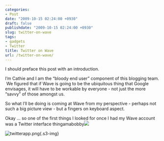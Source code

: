 ```yaml
---
categories:
- Post
date: "2009-10-15 02:24:00 +0930"
draft: false
publishdate: "2009-10-15 02:24:00 +0930"
slug: twitter-on-wave
tags:
- gadgets
- Twitter
title: Twitter on Wave
url: /twitter-on-wave/
---
```

I should preface this post with an introduction.

I’m Cathie and I am the “bloody end user” component of this blogging
team.  We figured that if Wave is going to be the ubiquitous thing that
Google envisages, it will have to be workable by everyone - not just the
more “savvy” of those amongst us.

So what I’ll be doing is coming at Wave from my perspective - perhaps
not such a big picture view - but a fingers on keyboard aspect.

Okay … so one of the first things I looked for once I had my Wave
account was a Twitter interface
thingamabobby![](/p%3E%0A%3Cp%3EI%20found%20two%20-%20the%20first%20was%20clunky%20and%20ugly%20-%20but%20the%20second%20works%20a%20treat.%20%C2%A0It&#8217;s%20by%20TwitterGadget.com%3C/p%3E%0A%3Cp%3ETo%20set%20it%20up%20&#8230;%3C/p%3E%0A%3Cp%3EOpen%20a%20new%20wave,%20and%20click%20on%20the%20green%20blobby%20thing%20which%20allows%20you%20to%20add%20a%20gadget%20by%20url%20and%20paste%20the%20following%20url.%3C/p%3E%0A%3Cp%3E%3Ca%20href=%22http://www.twittergadget.com/gadget_gmail.xml%22%3Ehttp://www.twittergadget.com/gadget_gmail.xml%3C/a%3E%3C/p%3E%0A%3Cp%3EThis%20will%20then%20take%20you%20through%20to%20Twitter%20to%20allow%20access%20-%20and%20then%20this%20tidy%20little%20interface%20appears%20in%20your%20wave)

![twitterapp.png](https://turbo.geekorium.com.au/twitterapp.png){.s3-img}